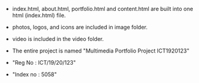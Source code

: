 * index.html, about.html, portfolio.html and content.html are built into one html (index.html) file.

* photos, logos, and icons are included in image folder.

* video is included in the video folder.

* The entire project is named "Multimedia Portfolio Project ICT1920123"

* "Reg No : ICT/19/20/123"

* "Index no : 5058"
